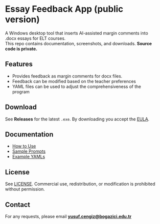 # Essay Feedback App (public version)
A Windows desktop tool that inserts AI-assisted margin comments into .docx essays for ELT courses.  
This repo contains documentation, screenshots, and downloads. **Source code is private.**

## Features
- Provides feedback as margin comments for docx files.
- Feedback can be modified based on the teacher preferences
- YAML files can be used to adjust the comprehensiveness of the program

## Download
See **Releases** for the latest `.exe`. By downloading you accept the [EULA](./EULA.md).

## Documentation
- [How to Use](howtouse.md)
- [Sample Prompts](prompts.md)
- [Example YAMLs](yamls.md)

## License
See [LICENSE](./LICENSE.md). Commercial use, redistribution, or modification is prohibited without permission.

## Contact
For any requests, please email **yusuf.cengiz@bogazici.edu.tr**  

